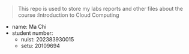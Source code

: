 > This repo is used to store my labs reports and other files about the course :Introduction to Cloud Computing
- name: Ma Chi
- student number:
   - nuist: 202383930015
   - setu: 20109694
